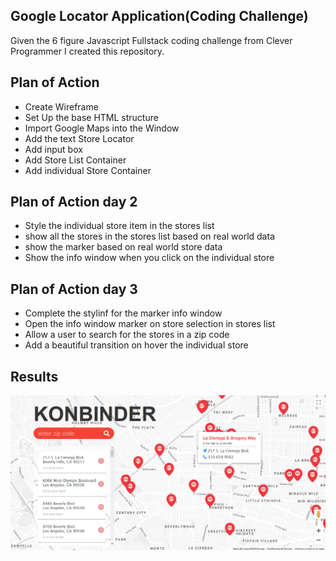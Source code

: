 ## Google Locator Application(Coding Challenge)
Given the 6 figure Javascript Fullstack coding challenge from Clever Programmer I created this repository.

## Plan of Action
- Create Wireframe
- Set Up the base HTML structure
- Import Google Maps into the Window
- Add the text Store Locator
- Add input box
- Add Store List Container
- Add individual Store Container

## Plan of Action day 2
- Style the individual store item in the stores list
- show all the stores in the stores list based on real world data
- show the marker based on real world store data
- Show the info window when you click on the individual store

## Plan of Action day 3
- Complete the stylinf for the marker info window
- Open the info window marker on store selection in stores list
- Allow a user to search for the stores in a zip code
- Add a beautiful transition on hover the individual store
 
## Results

![Screenshot](.gitutils/Screenshot_2020-04-09.png?raw=true "Google Locator")